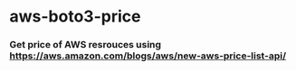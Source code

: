 # aws-boto3-price

### Get price of AWS resrouces using https://aws.amazon.com/blogs/aws/new-aws-price-list-api/
